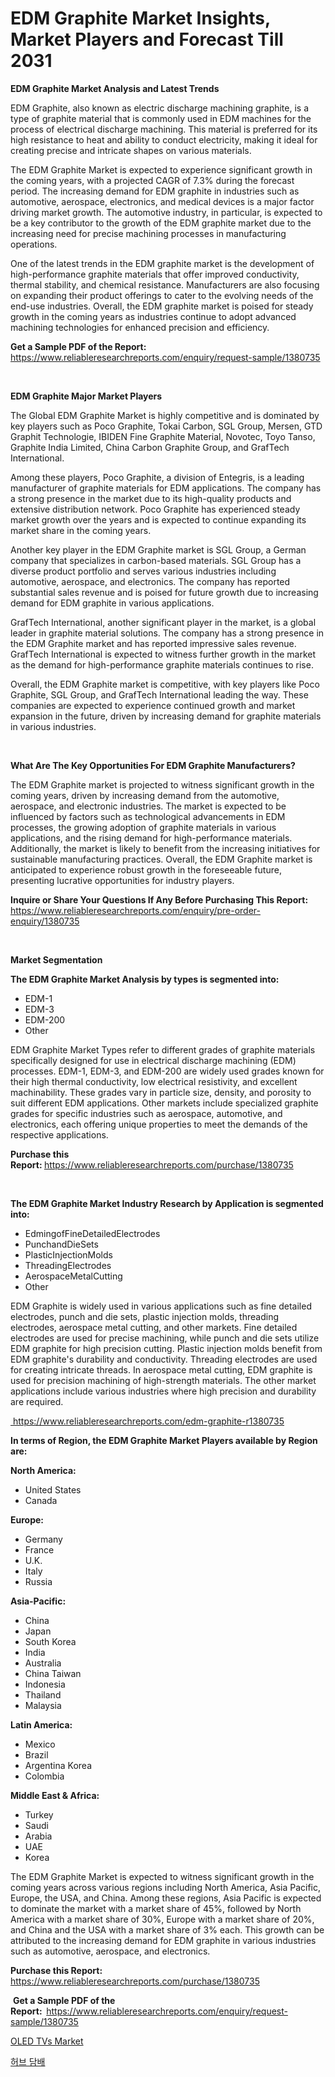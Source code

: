<p><h1>EDM Graphite Market Insights, Market Players and Forecast Till 2031</h1></p><p><strong>EDM Graphite Market Analysis and Latest Trends</strong></p>
<p><p>EDM Graphite, also known as electric discharge machining graphite, is a type of graphite material that is commonly used in EDM machines for the process of electrical discharge machining. This material is preferred for its high resistance to heat and ability to conduct electricity, making it ideal for creating precise and intricate shapes on various materials.</p><p>The EDM Graphite Market is expected to experience significant growth in the coming years, with a projected CAGR of 7.3% during the forecast period. The increasing demand for EDM graphite in industries such as automotive, aerospace, electronics, and medical devices is a major factor driving market growth. The automotive industry, in particular, is expected to be a key contributor to the growth of the EDM graphite market due to the increasing need for precise machining processes in manufacturing operations.</p><p>One of the latest trends in the EDM graphite market is the development of high-performance graphite materials that offer improved conductivity, thermal stability, and chemical resistance. Manufacturers are also focusing on expanding their product offerings to cater to the evolving needs of the end-use industries. Overall, the EDM graphite market is poised for steady growth in the coming years as industries continue to adopt advanced machining technologies for enhanced precision and efficiency.</p></p>
<p><strong>Get a Sample PDF of the Report:&nbsp;</strong> <a href="https://www.reliableresearchreports.com/enquiry/request-sample/1380735">https://www.reliableresearchreports.com/enquiry/request-sample/1380735</a></p>
<p>&nbsp;</p>
<p><strong>EDM Graphite Major Market Players</strong></p>
<p><p>The Global EDM Graphite Market is highly competitive and is dominated by key players such as Poco Graphite, Tokai Carbon, SGL Group, Mersen, GTD Graphit Technologie, IBIDEN Fine Graphite Material, Novotec, Toyo Tanso, Graphite India Limited, China Carbon Graphite Group, and GrafTech International.</p><p>Among these players, Poco Graphite, a division of Entegris, is a leading manufacturer of graphite materials for EDM applications. The company has a strong presence in the market due to its high-quality products and extensive distribution network. Poco Graphite has experienced steady market growth over the years and is expected to continue expanding its market share in the coming years.</p><p>Another key player in the EDM Graphite market is SGL Group, a German company that specializes in carbon-based materials. SGL Group has a diverse product portfolio and serves various industries including automotive, aerospace, and electronics. The company has reported substantial sales revenue and is poised for future growth due to increasing demand for EDM graphite in various applications.</p><p>GrafTech International, another significant player in the market, is a global leader in graphite material solutions. The company has a strong presence in the EDM Graphite market and has reported impressive sales revenue. GrafTech International is expected to witness further growth in the market as the demand for high-performance graphite materials continues to rise.</p><p>Overall, the EDM Graphite market is competitive, with key players like Poco Graphite, SGL Group, and GrafTech International leading the way. These companies are expected to experience continued growth and market expansion in the future, driven by increasing demand for graphite materials in various industries.</p></p>
<p>&nbsp;</p>
<p><strong>What Are The Key Opportunities For EDM Graphite Manufacturers?</strong></p>
<p><p>The EDM Graphite market is projected to witness significant growth in the coming years, driven by increasing demand from the automotive, aerospace, and electronic industries. The market is expected to be influenced by factors such as technological advancements in EDM processes, the growing adoption of graphite materials in various applications, and the rising demand for high-performance materials. Additionally, the market is likely to benefit from the increasing initiatives for sustainable manufacturing practices. Overall, the EDM Graphite market is anticipated to experience robust growth in the foreseeable future, presenting lucrative opportunities for industry players.</p></p>
<p><strong>Inquire or Share Your Questions If Any Before Purchasing This Report:</strong> <a href="https://www.reliableresearchreports.com/enquiry/pre-order-enquiry/1380735">https://www.reliableresearchreports.com/enquiry/pre-order-enquiry/1380735</a></p>
<p>&nbsp;</p>
<p><strong>Market Segmentation</strong></p>
<p><strong>The EDM Graphite Market Analysis by types is segmented into:</strong></p>
<p><ul><li>EDM-1</li><li>EDM-3</li><li>EDM-200</li><li>Other</li></ul></p>
<p><p>EDM Graphite Market Types refer to different grades of graphite materials specifically designed for use in electrical discharge machining (EDM) processes. EDM-1, EDM-3, and EDM-200 are widely used grades known for their high thermal conductivity, low electrical resistivity, and excellent machinability. These grades vary in particle size, density, and porosity to suit different EDM applications. Other markets include specialized graphite grades for specific industries such as aerospace, automotive, and electronics, each offering unique properties to meet the demands of the respective applications.</p></p>
<p><strong>Purchase this Report:&nbsp;</strong><a href="https://www.reliableresearchreports.com/purchase/1380735">https://www.reliableresearchreports.com/purchase/1380735</a></p>
<p>&nbsp;</p>
<p><strong>The EDM Graphite Market Industry Research by Application is segmented into:</strong></p>
<p><ul><li>EdmingofFineDetailedElectrodes</li><li>PunchandDieSets</li><li>PlasticInjectionMolds</li><li>ThreadingElectrodes</li><li>AerospaceMetalCutting</li><li>Other</li></ul></p>
<p><p>EDM Graphite is widely used in various applications such as fine detailed electrodes, punch and die sets, plastic injection molds, threading electrodes, aerospace metal cutting, and other markets. Fine detailed electrodes are used for precise machining, while punch and die sets utilize EDM graphite for high precision cutting. Plastic injection molds benefit from EDM graphite's durability and conductivity. Threading electrodes are used for creating intricate threads. In aerospace metal cutting, EDM graphite is used for precision machining of high-strength materials. The other market applications include various industries where high precision and durability are required.</p></p>
<p><a href="https://www.reliableresearchreports.com/edm-graphite-r1380735">&nbsp;https://www.reliableresearchreports.com/edm-graphite-r1380735</a></p>
<p><strong>In terms of Region, the EDM Graphite Market Players available by Region are:</strong></p>
<p>
    <p> <strong> North America: </strong>
        <ul>
            <li>United States</li>
            <li>Canada</li>
        </ul>
        </p> 
    <p> <strong> Europe: </strong>
        <ul>
            <li>Germany</li>
            <li>France</li>
            <li>U.K.</li>
            <li>Italy</li>
            <li>Russia</li>
        </ul>
        </p> 
    <p> <strong> Asia-Pacific: </strong>
        <ul>
            <li>China</li>
            <li>Japan</li>
            <li>South Korea</li>
            <li>India</li>
            <li>Australia</li>
            <li>China Taiwan</li>
            <li>Indonesia</li>
            <li>Thailand</li>
            <li>Malaysia</li>
        </ul>
        </p> 
    <p> <strong> Latin America: </strong>
        <ul>
            <li>Mexico</li>
            <li>Brazil</li>
            <li>Argentina Korea</li>
            <li>Colombia</li>
        </ul>
        </p> 
    <p> <strong> Middle East & Africa: </strong>
        <ul>
            <li>Turkey</li>
            <li>Saudi</li>
            <li>Arabia</li>
            <li>UAE</li>
            <li>Korea</li>
        </ul>
    </p>
    </p>
<p><p>The EDM Graphite Market is expected to witness significant growth in the coming years across various regions including North America, Asia Pacific, Europe, the USA, and China. Among these regions, Asia Pacific is expected to dominate the market with a market share of 45%, followed by North America with a market share of 30%, Europe with a market share of 20%, and China and the USA with a market share of 3% each. This growth can be attributed to the increasing demand for EDM graphite in various industries such as automotive, aerospace, and electronics.</p></p>
<p><strong>Purchase this Report: </strong><a href="https://www.reliableresearchreports.com/purchase/1380735">https://www.reliableresearchreports.com/purchase/1380735</a></p>
<p>&nbsp;<strong>Get a Sample PDF of the Report:&nbsp;&nbsp;</strong><a href="https://www.reliableresearchreports.com/enquiry/request-sample/1380735">https://www.reliableresearchreports.com/enquiry/request-sample/1380735</a></p>
<p><strong></strong></p>
<p><p><a href="https://view.publitas.com/reportprime-1/oled-tvs-market-size-share-trends-analysis-report-by-end-use-home-commercial-by-raw-material-and-forecast-till-2031/">OLED TVs Market</a></p><p><a href="https://github.com/khytkeqagplkzqvh/Market-Research-Report-List-2/blob/main/4779929117351.md">허브 담배</a></p></p>
